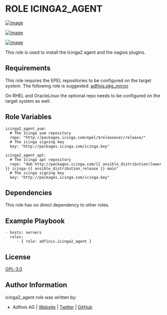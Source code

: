 ROLE ICINGA2\_AGENT
===================

[![image](https://img.shields.io/github/license/adfinis/ansible-role-icinga2_agent.svg?style=flat-square)](https://github.com/adfinis/ansible-role-icinga2_agent/blob/master/LICENSE)

[![image](https://img.shields.io/travis/adfinis/ansible-role-icinga2_agent.svg?style=flat-square)](https://travis-ci.org/adfinis/ansible-role-icinga2_agent)

[![image](https://img.shields.io/badge/galaxy-adfinis.icinga2_agent-660198.svg?style=flat-square)](https://galaxy.ansible.com/adfinis/icinga2_agent)

This role is used to install the Icinga2 agent and the nagios plugins.

Requirements
------------

This role requires the EPEL repositories to be configured on the target
system. The following role is suggested:
[adfinis.pkg\_mirror](https://galaxy.ansible.com/adfinis/pkg_mirror)

On RHEL and OracleLinux the optional repo needs to be configured on the target system as well.

Role Variables
--------------

``` {.sourceCode .yaml}
icinga2_agent_yum:
  # The Icinga yum repository
  repo: "http://packages.icinga.com/epel/$releasever/release/"
  # The icinga signing key
  key: "http://packages.icinga.com/icinga.key"

icinga2_agent_apt:
  # The Icinga apt repository
  repo: "deb http://packages.icinga.com/{{ ansible_distribution|lower }} icinga-{{ ansible_distribution_release }} main"
  # The icinga signing key
  key: "http://packages.icinga.com/icinga.key"
```

Dependencies
------------

This role has no direct dependency to other roles.

Example Playbook
----------------

``` {.sourceCode .yaml}
- hosts: servers
  roles:
     - { role: adfinis.icinga2_agent }
```

License
-------

[GPL-3.0](https://github.com/adfinis/ansible-role-icinga2_agent/blob/master/LICENSE)

Author Information
------------------

icinga2\_agent role was written by:

-   Adfinis AG \| [Website](https://www.adfinis.com/) \|
    [Twitter](https://twitter.com/adfinis) \|
    [GitHub](https://github.com/adfinis)
